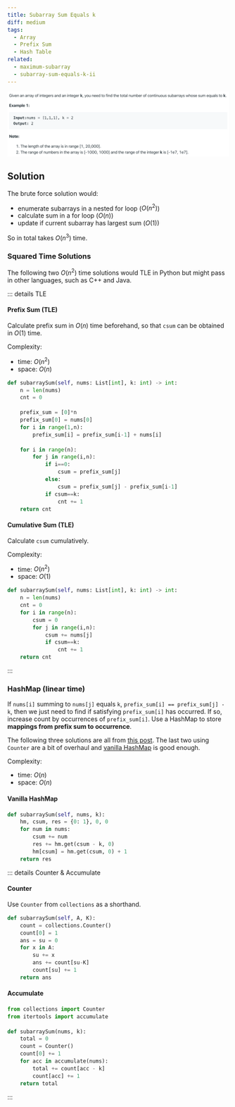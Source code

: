 ```yaml
---
title: Subarray Sum Equals k
diff: medium
tags:
  - Array
  - Prefix Sum
  - Hash Table
related:
  - maximum-subarray
  - subarray-sum-equals-k-ii
---
```


<img class="medium-zoom" src="/algo/subarray-sum-equals-k.png" alt="https://leetcode.com/problems/subarray-sum-equals-k">

## Solution

The brute force solution would:

- enumerate subarrays in a nested for loop ($O(n^2)$)
- calculate sum in a for loop ($O(n)$)
- update if current subarray has largest sum ($O(1)$)

So in total takes $O(n^3)$ time.

### Squared Time Solutions

The following two $O(n^2)$ time solutions would TLE in Python but might pass in other languages, such as C++ and Java.

::: details TLE

#### Prefix Sum (TLE)

Calculate prefix sum in $O(n)$ time beforehand, so that `csum` can be obtained in $O(1)$ time.

Complexity:

- time: $O(n^2)$
- space: $O(n)$

```py
def subarraySum(self, nums: List[int], k: int) -> int:
    n = len(nums)
    cnt = 0

    prefix_sum = [0]*n
    prefix_sum[0] = nums[0]
    for i in range(1,n):
        prefix_sum[i] = prefix_sum[i-1] + nums[i]

    for i in range(n):
        for j in range(i,n):
            if i==0:
                csum = prefix_sum[j]
            else:
                csum = prefix_sum[j] - prefix_sum[i-1]
            if csum==k:
                cnt += 1
    return cnt
```

#### Cumulative Sum (TLE)

Calculate `csum` cumulatively.

Complexity:

- time: $O(n^2)$
- space: $O(1)$

```py
def subarraySum(self, nums: List[int], k: int) -> int:
    n = len(nums)
    cnt = 0
    for i in range(n):
        csum = 0
        for j in range(i,n):
            csum += nums[j]
            if csum==k:
                cnt += 1
    return cnt
```

:::

### HashMap (linear time)

If `nums[i]` summing to `nums[j]` equals `k`, `prefix_sum[i] == prefix_sum[j] - k`, then we just need to find if satisfying `prefix_sum[i]` has occurred. If so, increase count by occurrences of `prefix_sum[i]`. Use a HashMap to store **mappings from prefix sum to occurrence**.

The following three solutions are all from [this post](https://leetcode.com/problems/subarray-sum-equals-k/discuss/102111/Python-Simple-with-Explanation). The last two using `Counter` are a bit of overhaul and [vanilla HashMap](#vanilla-hashmap) is good enough.

Complexity:

- time: $O(n)$
- space: $O(n)$

#### Vanilla HashMap

```py
def subarraySum(self, nums, k):
    hm, csum, res = {0: 1}, 0, 0
    for num in nums:
        csum += num
        res += hm.get(csum - k, 0)
        hm[csum] = hm.get(csum, 0) + 1
    return res
```

::: details Counter & Accumulate

#### Counter

Use `Counter` from `collections` as a shorthand.

```py
def subarraySum(self, A, K):
    count = collections.Counter()
    count[0] = 1
    ans = su = 0
    for x in A:
        su += x
        ans += count[su-K]
        count[su] += 1
    return ans
```

#### Accumulate

```py
from collections import Counter
from itertools import accumulate

def subarraySum(nums, k):
    total = 0
    count = Counter()
    count[0] += 1
    for acc in accumulate(nums):
        total += count[acc - k]
        count[acc] += 1
    return total
```

:::
